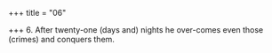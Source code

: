 +++
title = "06"

+++
6. After twenty-one (days and) nights he over-comes even those (crimes) and conquers them.
